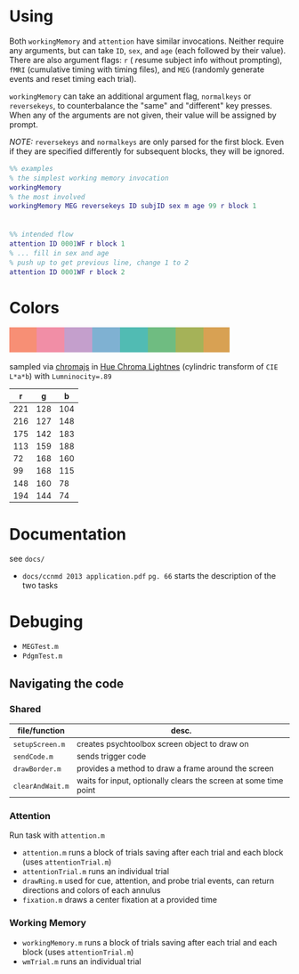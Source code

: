 # Using

Both `workingMemory` and `attention` have similar invocations. Neither require any arguments, but can take `ID`, `sex`, and `age` (each followed by their value). There are also argument flags: `r` ( *r*esume subject info without prompting), `fMRI` (cumulative timing with timing files), and `MEG` (randomly generate events and reset timing each trial).

`workingMemory` can take an additional argument flag, `normalkeys` or `reversekeys`, to counterbalance the "same" and "different" key presses.
When any of the arguments are not given, their value will be assigned by prompt.

*NOTE:* `reversekeys` and `normalkeys` are only parsed for the first block. Even if they are specified differently for subsequent blocks, they will be ignored.


```matlab
%% examples
% the simplest working memory invocation
workingMemory
% the most involved
workingMemory MEG reversekeys ID subjID sex m age 99 r block 1


%% intended flow
attention ID 0001WF r block 1
% ... fill in sex and age
% push up to get previous line, change 1 to 2
attention ID 0001WF r block 2
```



# Colors

![colors](https://github.com/LabNeuroCogDevel/CircleSacTasks/blob/master/docs/colors.png?raw=true)

 sampled via [chromajs](http://driven-by-data.net/about/chromajs/#/0) in [Hue Chroma Lightnes](http://vis4.net/labs/colorvis/embed.html?m=hcl&gradients=9) (cylindric transform of `CIE L*a*b`) with `Lumninocity=.89`

| r | g  | b   |
|---|----|-----|
|221| 128| 104 |
|216| 127| 148 |
|175| 142| 183 |
|113| 159| 188 |
| 72| 168| 160 |
| 99| 168| 115 |
|148| 160| 78  |
|194| 144| 74  |


# Documentation 

see `docs/`

* `docs/ccnmd 2013 application.pdf` `pg. 66` starts the description of the two tasks


# Debuging
  * `MEGTest.m`
  * `PdgmTest.m`

## Navigating the code
### Shared
| file/function   | desc. |
|-----------------| ------|
| `setupScreen.m` | creates psychtoolbox screen object to draw on |
| `sendCode.m`    | sends trigger code |
| `drawBorder.m`  | provides a method to draw a frame around the screen |
| `clearAndWait.m`| waits for input, optionally clears the screen at some time point|

### Attention
Run task with `attention.m`

* `attention.m`      runs a block of trials saving after each trial and each block (uses `attentionTrial.m`)
* `attentionTrial.m` runs an individual trial
* `drawRing.m`       used for cue, attention, and probe trial events, can return directions and colors of each annulus
* `fixation.m`       draws a center fixation at a provided time

### Working Memory
* `workingMemory.m`      runs a block of trials saving after each trial and each block (uses `attentionTrial.m`)
* `wmTrial.m`            runs an individual trial


